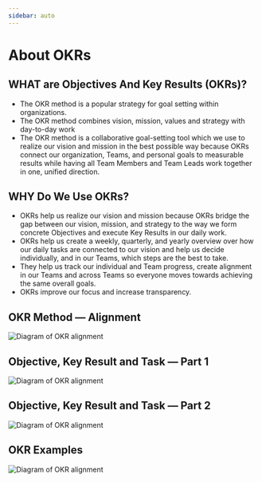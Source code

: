 ```yaml
---
sidebar: auto
---
```


# About OKRs

## WHAT are Objectives And Key Results (OKRs)?

- The OKR method is a popular strategy for goal setting within organizations.
- The OKR method combines vision, mission, values and strategy with day-to-day work
- The OKR method is a collaborative goal-setting tool which we use to realize our vision and mission in the best
  possible way because OKRs connect our organization, Teams, and personal goals to measurable results while having all
  Team Members and Team Leads work together in one, unified direction.

## WHY Do We Use OKRs?

- OKRs help us realize our vision and mission because OKRs bridge the gap between our vision, mission, and strategy to
  the way we form concrete Objectives and execute Key Results in our daily work.
- OKRs help us create a weekly, quarterly, and yearly overview over how our daily tasks are connected to our vision and
  help us decide individually, and in our Teams, which steps are the best to take.
- They help us track our individual and Team progress, create alignment in our Teams and across Teams so everyone moves
  towards achieving the same overall goals.
- OKRs improve our focus and increase transparency.

## OKR Method — Alignment

![Diagram of OKR alignment](/5-alignment.svg)

## Objective, Key Result and Task — Part 1

![Diagram of OKR alignment](/6-okr-part-1.svg)

## Objective, Key Result and Task — Part 2

![Diagram of OKR alignment](/7-okr-part-2.svg)

## OKR Examples

![Diagram of OKR alignment](/8-okr-examples.svg)
